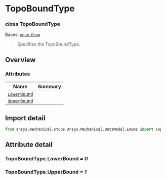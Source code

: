 <a id="topoboundtype"></a>

# TopoBoundType

<a id="TopoBoundType"></a>

### *class* TopoBoundType

Bases: [`enum.Enum`](https://docs.python.org/3/library/enum.html#enum.Enum)

> Specifies the TopoBoundType.

> <!-- !! processed by numpydoc !! -->

<a id="overview"></a>

## Overview

### Attributes

| Name | Summary |
|---------------------------------------------|----|
| [`LowerBound`](#TopoBoundType.LowerBound)   |    |
| [`UpperBound`](#TopoBoundType.UpperBound)   |    |

<a id="import-detail"></a>

## Import detail

```python
from ansys.mechanical.stubs.Ansys.Mechanical.DataModel.Enums import TopoBoundType
```

<a id="attribute-detail"></a>

## Attribute detail

<a id="TopoBoundType.LowerBound"></a>

### TopoBoundType.LowerBound *= 0*

<a id="TopoBoundType.UpperBound"></a>

### TopoBoundType.UpperBound *= 1*
